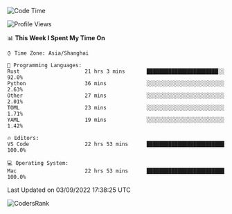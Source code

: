 <!--START_SECTION:waka-->
![Code Time](http://img.shields.io/badge/Code%20Time-1%2C675%20hrs%2033%20mins-blue)

![Profile Views](http://img.shields.io/badge/Profile%20Views-14-blue)

📊 **This Week I Spent My Time On** 

```text
⌚︎ Time Zone: Asia/Shanghai

💬 Programming Languages: 
Rust                     21 hrs 3 mins       ███████████████████████░░   92.0% 
Python                   36 mins             ░░░░░░░░░░░░░░░░░░░░░░░░░   2.63% 
Other                    27 mins             ░░░░░░░░░░░░░░░░░░░░░░░░░   2.01% 
TOML                     23 mins             ░░░░░░░░░░░░░░░░░░░░░░░░░   1.71% 
YAML                     19 mins             ░░░░░░░░░░░░░░░░░░░░░░░░░   1.42%

🔥 Editors: 
VS Code                  22 hrs 53 mins      █████████████████████████   100.0%

💻 Operating System: 
Mac                      22 hrs 53 mins      █████████████████████████   100.0%

```


 Last Updated on 03/09/2022 17:38:25 UTC
<!--END_SECTION:waka-->

![CodersRank](https://cr-skills-chart-widget.azurewebsites.net/api/api?username=BugenZhao&padding=16&tooltip=true&branding=false&sort-by-score=true&skills=Rust%2C%20Swift%2C%20C%2C%20TypeScript%2C%20Java%2C%20Go%2C%20Dart%2C%20C%2B%2B%2C%20Python%2C%20Assembly%2C%20Shell%2C%20Kotlin)
